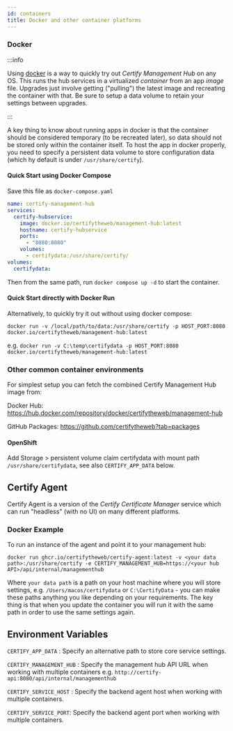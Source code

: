 ```yaml
---
id: containers
title: Docker and other container platforms
---
```

### Docker 
:::info

Using [docker](https://docker.com/) is a way to quickly try out *Certify Management Hub* on any OS. This runs the hub services in a virtualized *container* from an app *image* file. Upgrades just involve getting ("pulling") the latest image and recreating the container with that. Be sure to setup a data volume to retain your settings between upgrades.

:::

A key thing to know about running apps in docker is that the container should be considered temporary (to be recreated later), so data should not be stored only within the container itself. To host the app in docker properly, you need to specify a persistent data volume to store configuration data (which hy default is under `/usr/share/certify`).

#### Quick Start using Docker Compose
Save this file as `docker-compose.yaml`

```yaml
name: certify-management-hub
services:
  certify-hubservice:
    image: docker.io/certifytheweb/management-hub:latest
    hostname: certify-hubservice
    ports:
      - "8080:8080"
    volumes:
      - certifydata:/usr/share/certify/
volumes:
  certifydata:
```

Then from the same path, run `docker compose up -d` to start the container.

#### Quick Start directly with Docker Run
Alternatively, to quickly try it out without using docker compose:

`docker run -v /local/path/to/data:/usr/share/certify -p HOST_PORT:8080 docker.io/certifytheweb/management-hub:latest` 

e.g. `docker run -v C:\temp\certifydata -p HOST_PORT:8080 docker.io/certifytheweb/management-hub:latest`

### Other common container environments

For simplest setup you can fetch the combined Certify Management Hub image from:

Docker Hub: https://hub.docker.com/repository/docker/certifytheweb/management-hub

GitHub Packages: https://github.com/certifytheweb?tab=packages

#### OpenShift
Add Storage > persistent volume claim certifydata with mount path `/usr/share/certifydata`, see also `CERTIFY_APP_DATA` below.

## Certify Agent
Certify Agent is a version of the *Certify Certificate Manager* service which can run "headless" (with no UI) on many different platforms.

### Docker Example

To run an instance of the agent and point it to your management hub:

`docker run ghcr.io/certifytheweb/certify-agent:latest -v <your data path>:/usr/share/certify -e CERTIFY_MANAGEMENT_HUB=https://<your hub API>/api/internal/managementhub`

Where `your data path` is a path on your host machine where you will store settings, e.g. `/Users/macos/certifydata` or `C:\CertifyData` - you can make these paths anything you like depending on your requirements. The key thing is that when you update the container you will run it with the same path in order to use the same settings again.


## Environment Variables

`CERTIFY_APP_DATA` : Specify an alternative path to store core service settings.

`CERTIFY_MANAGEMENT_HUB` : Specify the management hub API URL when working with multiple containers e.g. `http://certify-api:8080/api/internal/managementhub`

`CERTIFY_SERVICE_HOST` : Specify the backend agent host when working with multiple containers.

`CERTIFY_SERVICE_PORT`: Specify the backend agent port when working with multiple containers.